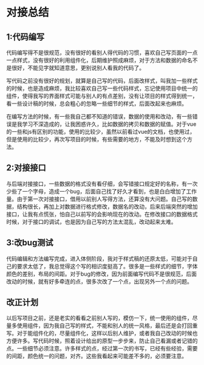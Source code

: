 # 对接总结

## 1:代码编写

​    代码编写得不是很规范，没有很好的看别人得代码的习惯，喜欢自己写页面的一点一点样式，没有很好的利用组件化，后期维护照成麻烦，对于方法和数据的命名不是很好，不能见字就知道意思，更别说别人看我的代码了。

​    写代码之前没有很好的规划，就算是自己写的代码，后面改样式，叫我加一些样式的时候，也是造成麻烦，我比较喜欢自己写一些代码样式，忘记使用项目中统一的组件，使得我写的界面样式可能与别人的有点差别，没有让项目的样式得到统一，看一些设计稿的时候，总会粗心的忽略一些细节的样式，后面改起来也麻烦。

​    在编写方法的时候，有一些我自己都不知道的错误，数据的使用和改动，有一些错误是我学习不深造成的，让我困惑许久，比如数据的拷贝和数据的赋值。对于vue的一些和js有区别的功能，使用的比较少，虽然以前看过vue的文档，也使用过，但是使用的比较少，再次写项目的时候，有些需要的地方，不能及时想到这个方法。

## 2:对接接口

​    与后端对接接口，一些数据的格式没有看仔细，会写错接口规定好的名称，有一次少些了一个字母，造成一个bug，后面自己找了好久才看到，也是白白增加了工作量。由于第一次对接接口，借用以前别人写得方法，还算没有大问题。自己写的数据，结构很长，再加上对数据进行格式修改，数据名的改动，后来后端突然的增加接口，让我有点慌张，怕自己以前写的会影响现在的改动。在修改接口的数据格式时候，对于接口的调试，也是因为自己写的方法太混乱，改动起来太难。

## 3:改bug测试

​    代码编辑和方法编写完成，进入体侧阶段，我对于样式稿的还原太低，可能对于自己的要求太低了，我总觉得这个写的相识度挺高了。很多是一些样式的细节，字体颜色的差别，布局的间距。对于bug的修改，因为前面编写代码不是很规范，后面改动的时候，就有好多牵连的点，很多次改了一个点，出现另外一个点的问题。

## 改正计划

以后写项目之前，还是老实的看看之前别人写的，模仿一下，统一使用的组件，尽量多使用组件，因为我自己写的样式，不能和别人的统一风格，最后还是会打回重写。对于能组件化的，尽量组件化，这样以后别人维护，或者我自己改动的时候也方便许多。写代码时候，照着设计给出的原型一步步来，防止自己看漏或者记错的点。一些细节必须注意。许多样式的点，经过第一次的书写，已经有些经验，需要的间距，颜色统一的问题，对齐。这些我看起来可能差不多的，必须要注意。